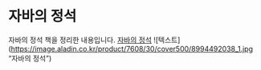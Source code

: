 # 자바의 정석
자바의 정석 책을 정리한 내용입니다. 
[자바의 정석](https://aladin.co.kr/shop/wproduct.aspx?ItemId=76083001)
![텍스트](https://image.aladin.co.kr/product/7608/30/cover500/8994492038_1.jpg “자바의 정석”) 
